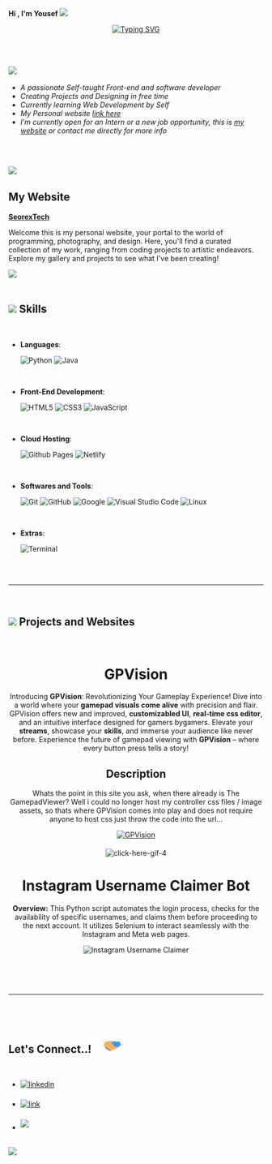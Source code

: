 <b>Hi , I'm Yousef </b><img src="https://media.giphy.com/media/hvRJCLFzcasrR4ia7z/giphy.gif" width="35"></h1>
<!--  -->
<p align="center">
  <a href=""><img src="https://readme-typing-svg.herokuapp.com?font=Fira+Code&pause=1000&center=true&width=435&lines=Self-taught+front-end+Developer;Computer+Science+Student;Python%2C+Java+and+Web+Development;Active+Designer+and+Programmer;Creating%2FJoining+Requested+Projects!" alt="Typing SVG" /></a>
</p>


<br>
<br>
<br>



<img src="https://github.com/user-attachments/assets/db3c0885-b457-4010-b218-d2c6f7bddd8b" width="300"/>



<br>

- *A passionate Self-taught Front-end and software developer*
- *Creating Projects and Designing in free time*
- *Currently learning Web Development by Self*
- *My Personal website [link here](https://seorextech.netlify.app/)*
- *I’m currently open for an Intern or a new job opportunity, this is [my website](https://seorextech.netlify.app/) or contact me directly for more info*

<br><br>

<img src="https://user-images.githubusercontent.com/73097560/115834477-dbab4500-a447-11eb-908a-139a6edaec5c.gif"><br>

## My Website


**[SeorexTech](https://seorextech.netlify.app/)**


Welcome this is my personal website, your portal to the world of programming, photography, and design. Here, you'll find a curated collection of my work, ranging from coding projects to artistic endeavors. Explore my gallery and projects to see what I've been creating!


<img src="https://user-images.githubusercontent.com/73097560/115834477-dbab4500-a447-11eb-908a-139a6edaec5c.gif"><br><br>

## <img src="https://media2.giphy.com/media/QssGEmpkyEOhBCb7e1/giphy.gif?cid=ecf05e47a0n3gi1bfqntqmob8g9aid1oyj2wr3ds3mg700bl&rid=giphy.gif" width ="25"><b> Skills</b>
<br>

<p align="center">

- **Languages**:
    
    ![Python](https://img.shields.io/badge/Python%20-%2314354C.svg?style=for-the-badge&logo=python&logoColor=white)
    ![Java](https://img.shields.io/badge/Java-ED8B00?style=for-the-badge&logo=openjdk&logoColor=white)

<br>   
    
- **Front-End Development**:

   ![HTML5](https://img.shields.io/badge/HTML5%20-%23E34F26.svg?style=for-the-badge&logo=html5&logoColor=white)
   ![CSS3](https://img.shields.io/badge/CSS%20-%231572B6.svg?style=for-the-badge&logo=css3&logoColor=white)
   ![JavaScript](https://img.shields.io/badge/JavaScript%20-%23F7DF1E.svg?style=for-the-badge&logo=javascript&logoColor=black)

<br>

- **Cloud Hosting**:

    ![Github Pages](https://img.shields.io/badge/GitHub%20Pages-%23327FC7.svg?style=for-the-badge&logo=github&logoColor=white)
    ![Netlify](https://img.shields.io/badge/Netlify-00C7B7?style=for-the-badge&logo=netlify&logoColor=white)
    
<br>

- **Softwares and Tools**:

    ![Git](https://img.shields.io/badge/git-%23F05033.svg?style=for-the-badge&logo=git&logoColor=white)
    ![GitHub](https://img.shields.io/badge/github-%23121011.svg?style=for-the-badge&logo=github&logoColor=white)
    ![Google](https://img.shields.io/badge/google-%234285F4.svg?style=for-the-badge&logo=google&logoColor=white)
    ![Visual Studio Code](https://img.shields.io/badge/Visual%20Studio%20Code-0078d7.svg?style=for-the-badge&logo=visual-studio-code&logoColor=white)
    ![Linux](https://img.shields.io/badge/Linux-FCC624?style=for-the-badge&logo=linux&logoColor=black) 

<br>

- **Extras**:

    ![Terminal](https://img.shields.io/badge/Terminal-%23054020?style=for-the-badge&logo=gnu-bash&logoColor=white)


</p>

<br>
<br>

-----

<br>


## <img src="https://media.giphy.com/media/iY8CRBdQXODJSCERIr/giphy.gif" width="35"><b> Projects and Websites </b>
<br>

<div align="center">

# GPVision

Introducing **GPVision**: Revolutionizing Your Gameplay Experience! Dive into a world where your **gamepad visuals come alive** with precision and flair. GPVision offers new and improved, **customizabled UI**, **real-time css editor**, and an intuitive interface designed for gamers bygamers. Elevate your **streams**, showcase your **skills**, and immerse your audience like never before. Experience the future of gamepad viewing with **GPVision** – where every button press tells a story!

## Description

Whats the point in this site you ask, when there already is The GamepadViewer? Well i could no longer host my controller css files / image assets, so thats where GPVision comes into play and does not require anyone to host css just throw the code into the url...



<a href="https://gamepadvision.netlify.app/" target="_blank">
<img src="https://github.com/user-attachments/assets/8b486278-6dbc-49fd-9cfd-d6f0106db529" alt=GPVision Banner style="margin-bottom: 5px;"/>
</a>



![click-here-gif-4](https://github.com/user-attachments/assets/a7c8936a-11ce-41e3-a391-07683ea6dff4)

# Instagram Username Claimer Bot

**Overview:** This Python script automates the login process, checks for the availability of specific usernames, and claims them before proceeding to the next account. It utilizes Selenium to interact seamlessly with the Instagram and Meta web pages.

![Instagram Username Claimer](https://github.com/user-attachments/assets/bd1b7072-da22-4fd6-95fb-8bb9d1da6332)


</a>
</div>

<br>
<br>
<br>

-----

<br>
<br>

## <b> Let's Connect..!</b><img src="https://github.com/0xAbdulKhalid/0xAbdulKhalid/raw/main/assets/mdImages/handshake.gif" width ="80">
<br>
<div align='left'>

<ul>

<li>
<a href="https://www.linkedin.com/in/yousef-darwish-2bb424325/" target="_blank">
<img src="https://img.shields.io/badge/LinkedIn-0077B5?style=for-the-badge&logo=linkedin&logoColor=white" alt=linkedin style="margin-bottom: 5px;"/>
</a>
</li>

<br>

<li>
<a href="https://discord.com/users/384836738041774080" target="_blank">
<img src="https://img.shields.io/badge/Discord: seorex-%237289DA.svg?style=for-the-badge&logo=discord&logoColor=white" alt=link style="margin-bottom: 5px;" />
	
</li>

<br>

<li>
<a href="mailto:yousef.darwish.06@gmail.com" target="_blank">
<img src="https://img.shields.io/badge/Gmail: yousef.darwish.06@gmail.com-%23EA4335.svg?style=for-the-badge&logo=gmail&logoColor=white" t=mail style="margin-bottom: 5px;" />
	
</li>
	
</ul>
</div>

<br>
<img src="https://user-images.githubusercontent.com/73097560/115834477-dbab4500-a447-11eb-908a-139a6edaec5c.gif">
<br>
<br>
<br>

<div align='center'>

